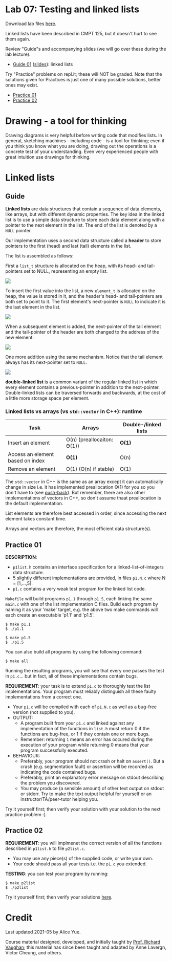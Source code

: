 # Lab 07: Testing and linked lists

Download lab files [here](./files.zip).

Linked lists have been described in CMPT 125, but it doesn't hurt to see them again.

Review "Guide"s and accompanying slides (we will go over these during the lab lecture).
- [Guide 01](#guide) ([slides]()): linked lists

Try "Practice" problems on repl.it; these will NOT be graded. Note that the solutions given for Practices is just one of many possible solutions, better ones may exist.
- [Practice 01](#practice-01)
- [Practice 02](#practice-02)

# Drawing - a tool for thinking

Drawing diagrams is very helpful before writing code that modifies lists. In general, sketching machines - including code - is a tool for thinking; even if you think you know what you are doing, drawing out the operations is a concrete test of your understanding. Even very experienced people with great intuition use drawings for thinking.

# Linked lists

## Guide

**Linked lists** are data structures that contain a sequence of data elements, like arrays, but with different dynamic properties. The key idea in the linked list is to use a simple data structure to store each data element along with a pointer to the next element in the list. The end of the list is denoted by a `NULL` pointer.

Our implementation uses a second data structure called a **header** to store pointers to the first (head) and last (tail) elements in the list.

The list is assembled as follows:

First a `list_t` structure is allocated on the heap, with its head- and tail-pointers set to NULL, representing an empty list.

![](../img/list1.png)

To insert the first value into the list, a new `element_t` is allocated on the heap, the value is stored in it, and the header's head- and tail-pointers are both set to point to it. The first element's next-pointer is `NULL` to indicate it is the last element in the list.

![](../img/list2.png)

When a subsequent element is added, the next-pointer of the tail element and the tail-pointer of the header are both changed to the address of the new element:

![](../img/list3.png)

One more addition using the same mechanism. Notice that the tail element always has its next-pointer set to `NULL`.

![](../img/list4.png)


**double-linked list** is a common variant of the regular linked list in which every element contains a previous-pointer in addition to the next-pointer. Double-linked lists can be traversed forwards and backwards, at the cost of a little more storage space per element.

### Linked lists vs arrays (vs `std::vector` in C++): runtime

| Task                             | Arrays                | Double-/linked lists |
|----------------------------------|-----------------------|----------------------|
| Insert an element                | O(n) (preallocaiton: Θ(1)) | **O(1)** |
| Access an element based on index | **O(1)**              | O(n) |
| Remove an element                | O(1) (O(n) if stable) | O(1) |

The `std::vector` in C++ is the same as an array except it can automatically change in size i.e. it has implemented preallocation Θ(1) for you so you don't have to (see [push-back](https://www.cplusplus.com/vector::push_back)). But remember, there are also other implementations of vectors in C++, so don't assume thaat preallocation is the default implementation.

List elements are therefore best accessed in order, since accessing the next element takes constant time.

Arrays and vectors are therefore, the most efficient data structure(s).

## Practice 01

**DESCRIPTION**:
- `p1list.h` contains an interface specification for a linked-list-of-integers data structure.
- 5 slightly different implementations are provided, in files `p1.N.c` where N = [1,...,5].
- `p1.c` contains a very weak test program for the linked list code.

`Makefile` will build programs `p1.1` through `p1.5`, each linking the same `main.c` with one of the list implementation C files. Build each program by naming it as your 'make' target, e.g. the above two make commands will each create an executable 'p1.1' and 'p1.5'.

```
$ make p1.1
$ ./p1.1

$ make p1.5
$ ./p1.5
```

You can also build all programs by using the following command:

```
$ make all
```

Running the resulting programs, you will see that every one passes the test in `p1.c`... but in fact, all of these implementations contain bugs.

**REQUIREMENT**: your task is to extend `p1.c` to thoroughly test the list implementations. Your program must reliably distinguish all these faulty implementations from a correct one.
- Your `p1.c` will be compiled with each of `p1.N.c` as well as a bug-free version (not supplied to you).
- OUTPUT: 
    - A program built from your `p1.c` and linked against any implementation of the functions in `list.h` must return 0 if the functions are bug-free, or 1 if they contain one or more bugs.
    - Remember: returning `1` means an error has occured during the execution of your program while returning 0 means that your program successfully executed.
- BEHAVIOUR:
    - Preferably, your program should not crash or halt on `assert()`. But a crash (e.g. segmentation fault) or assertion will be recorded as indicating the code contained bugs.
    - Preferably, print an explanatory error message on stdout describing the problem you discovered.
    - You may produce (a sensible amount) of other text output on stdout or stderr. Try to make the text output helpful for yourself or an instructor/TA/peer-tutor helping you.

Try it yourself first; then verify your solution with your solution to the next practice problem :).


## Practice 02

**REQUIREMENT**: you will implmenet the correct version of all the functions described in `p1list.h` to file `p2list.c`.
- You may use any piece(s) of the supplied code, or write your own.
- Your code should pass all your tests i.e. the `p1.c` you extended.

**TESTING**: you can test your program by running:
```
$ make p2list
$ ./p2list
```

Try it yourself first; then verify your solutions [here](./files/solution/p1list.c).

# Credit

Last updated 2021-05 by Alice Yue. 

Course material designed, developed, and initially taught by [Prof. Richard Vaughan](https://rtv.github.io/); this material has since been taught and adapted by Anne Lavergn, Victor Cheung, and others.